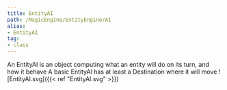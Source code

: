 ```yaml
---
title: EntityAI
path: /MagicEngine/EntityEngine/AI
alias: 
- EntityAI
tag: 
- class
---
```

An EntityAI is an object computing what an entity will do on its turn, and how it behave
A basic EntityAI has at least a Destination where it will move
![EntityAI.svg]({{< ref "EntityAI.svg" >}})

